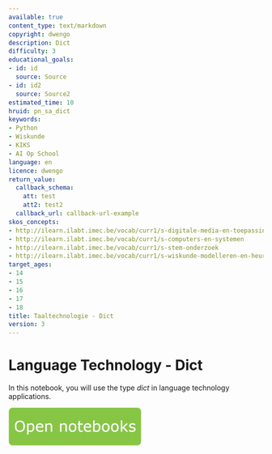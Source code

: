 ```yaml
---
available: true
content_type: text/markdown
copyright: dwengo
description: Dict
difficulty: 3
educational_goals:
- id: id
  source: Source
- id: id2
  source: Source2
estimated_time: 10
hruid: pn_sa_dict
keywords:
- Python
- Wiskunde
- KIKS
- AI Op School
language: en
licence: dwengo
return_value:
  callback_schema:
    att: test
    att2: test2
  callback_url: callback-url-example
skos_concepts:
- http://ilearn.ilabt.imec.be/vocab/curr1/s-digitale-media-en-toepassingen
- http://ilearn.ilabt.imec.be/vocab/curr1/s-computers-en-systemen
- http://ilearn.ilabt.imec.be/vocab/curr1/s-stem-onderzoek
- http://ilearn.ilabt.imec.be/vocab/curr1/s-wiskunde-modelleren-en-heuristiek
target_ages:
- 14
- 15
- 16
- 17
- 18
title: Taaltechnologie - Dict
version: 3
---
```

# Language Technology - Dict
In this notebook, you will use the type *dict* in language technology applications.

[![](embed/Knop.png "Button")](https://kiks.ilabt.imec.be/jupyterhub/?id=1013_en "Notebooks Dict")